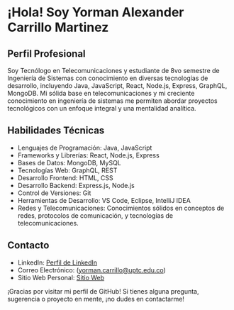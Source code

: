 # ¡Hola! Soy Yorman Alexander Carrillo Martinez

## Perfil Profesional

Soy Tecnólogo en Telecomunicaciones y estudiante de 8vo semestre de Ingeniería de Sistemas con conocimiento en diversas tecnologías de desarrollo, incluyendo Java, JavaScript, React, Node.js, Express, GraphQL, MongoDB. Mi sólida base en telecomunicaciones y mi creciente conocimiento en ingeniería de sistemas me permiten abordar proyectos tecnológicos con un enfoque integral y una mentalidad analítica.

## Habilidades Técnicas

- Lenguajes de Programación: Java, JavaScript
- Frameworks y Librerías: React, Node.js, Express
- Bases de Datos: MongoDB, MySQL
- Tecnologías Web: GraphQL, REST
- Desarrollo Frontend: HTML, CSS
- Desarrollo Backend: Express.js, Node.js
- Control de Versiones: Git
- Herramientas de Desarrollo: VS Code, Eclipse, IntelliJ IDEA
- Redes y Telecomunicaciones: Conocimientos sólidos en conceptos de redes, protocolos de comunicación, y tecnologías de telecomunicaciones.

## Contacto

- LinkedIn: [Perfil de LinkedIn](https://www.linkedin.com/in/yorman-alexander-carrillo-martinez-aa64651aa/)
- Correo Electrónico: (yorman.carrillo@uptc.edu.co)
- Sitio Web Personal: [Sitio Web]()

¡Gracias por visitar mi perfil de GitHub! Si tienes alguna pregunta, sugerencia o proyecto en mente, ¡no dudes en contactarme!
